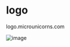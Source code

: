 # logo
logo.microunicorns.com

![image](https://github.com/microunicorns/logo/assets/5669657/53cd5ab8-e2e2-4eb9-95d0-5e3cbb775ea3)
